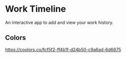 # Work Timeline

An interactive app to add and view your work history.

## Colors

https://coolors.co/fcf5f2-ff4b1f-d24b50-c9a6ad-6d6875